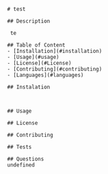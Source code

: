 
    # test
 
    ## Description
    
     te
 
    ## Table of Content
    - [Installation](#installation)
    - [Usage](#usage)
    - [License](#License)
    - [Contributing](#contributing)
    - [Languages](#languages)
 
    ## Instalation

    
 
    ## Usage
    
    ## License
    
    ## Contributing
    
    ## Tests
    
    ## Questions
    undefined
 
    